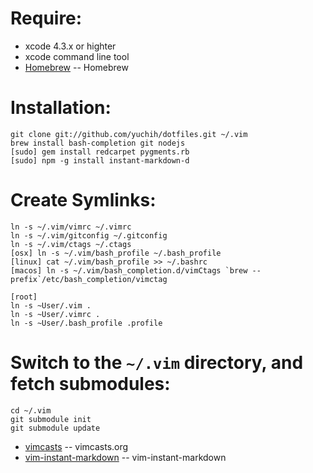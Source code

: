 # Require:
* xcode 4.3.x or highter
* xcode command line tool
* [Homebrew](http://mxcl.github.com/homebrew/) -- Homebrew

# Installation:
    git clone git://github.com/yuchih/dotfiles.git ~/.vim
    brew install bash-completion git nodejs
    [sudo] gem install redcarpet pygments.rb
    [sudo] npm -g install instant-markdown-d

# Create Symlinks:

    ln -s ~/.vim/vimrc ~/.vimrc
    ln -s ~/.vim/gitconfig ~/.gitconfig
    ln -s ~/.vim/ctags ~/.ctags
    [osx] ln -s ~/.vim/bash_profile ~/.bash_profile
    [linux] cat ~/.vim/bash_profile >> ~/.bashrc
    [macos] ln -s ~/.vim/bash_completion.d/vimCtags `brew --prefix`/etc/bash_completion/vimctag

    [root]
    ln -s ~User/.vim .
    ln -s ~User/.vimrc .
    ln -s ~User/.bash_profile .profile

# Switch to the `~/.vim` directory, and fetch submodules:

    cd ~/.vim
    git submodule init
    git submodule update

* [vimcasts](http://vimcasts.org/episodes/synchronizing-plugins-with-git-submodules-and-pathogen/) -- vimcasts.org
* [vim-instant-markdown](https://github.com/suan/vim-instant-markdown.git) -- vim-instant-markdown
